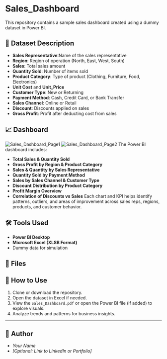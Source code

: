 # Sales_Dashboard
This repository contains a sample sales dashboard created using a dummy dataset in Power BI.
## 🧾 Dataset Description

- **Sales Representative**:Name of the sales representative
- **Region**: Region of operation (North, East, West, South)
- **Sales**: Total sales amount
- **Quantity Sold**: Number of items sold
- **Product Category**: Type of product (Clothing, Furniture, Food, Electronics)
- **Unit Cost** and **Unit_Price**
- **Customer Type**: New or Returning
- **Payment Method**: Cash, Credit Card, or Bank Transfer
- **Sales Channel**: Online or Retail
- **Discount**: Discounts applied on sales
- **Gross Profit**: Profit after deducting cost from sales

## 📈 Dashboard
![Sales_Dashboard_Page1](https://github.com/user-attachments/assets/2cc1eff0-6940-4804-b162-b5d59dc07aa0)
![Sales_Dashboard_Page2](https://github.com/user-attachments/assets/2d1552ac-6ea8-4287-935a-f2094b94ea4a)
The Power BI dashboard includes:
- **Total Sales & Quantity Sold**
- **Gross Profit by Region & Product Category**
- **Sales & Quantity by Sales Representative**
- **Quantity Sold by Payment Method**
- **Sales by Sales Channel & Customer Type**
- **Discount Distribution by Product Category**
- **Profit Margin Overview**
- **Correlation of Discounts vs Sales**
Each chart and KPI helps identify patterns, outliers, and areas of improvement across sales reps, regions, products, and customer behavior.

## 🛠️ Tools Used
- **Power BI Desktop**
- **Microsoft Excel (XLSB Format)**
- Dummy data for simulation

## 📂 Files

## 📌 How to Use

1. Clone or download the repository.
2. Open the dataset in Excel if needed.
3. View the `Sales_Dashboard.pdf` or open the Power BI file (if added) to explore visuals.
4. Analyze trends and patterns for business insights.

---

## 👤 Author

- *Your Name*
- *[Optional: Link to LinkedIn or Portfolio]*

